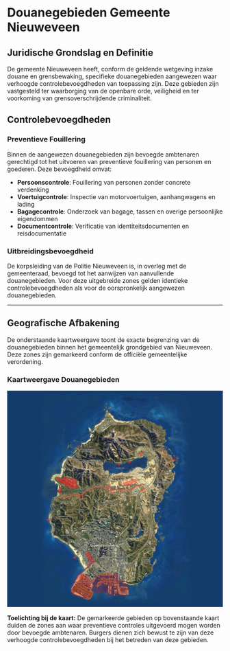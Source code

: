 # Douanegebieden Gemeente Nieuweveen

## Juridische Grondslag en Definitie

De gemeente Nieuweveen heeft, conform de geldende wetgeving inzake douane en grensbewaking, specifieke douanegebieden aangewezen waar verhoogde controlebevoegdheden van toepassing zijn. Deze gebieden zijn vastgesteld ter waarborging van de openbare orde, veiligheid en ter voorkoming van grensoverschrijdende criminaliteit.

## Controlebevoegdheden

### Preventieve Fouillering

Binnen de aangewezen douanegebieden zijn bevoegde ambtenaren gerechtigd tot het uitvoeren van preventieve fouillering van personen en goederen. Deze bevoegdheid omvat:

- **Persoonscontrole**: Fouillering van personen zonder concrete verdenking
- **Voertuigcontrole**: Inspectie van motorvoertuigen, aanhangwagens en lading
- **Bagagecontrole**: Onderzoek van bagage, tassen en overige persoonlijke eigendommen
- **Documentcontrole**: Verificatie van identiteitsdocumenten en reisdocumentatie

### Uitbreidingsbevoegdheid

De korpsleiding van de Politie Nieuweveen is, in overleg met de gemeenteraad, bevoegd tot het aanwijzen van aanvullende douanegebieden. Voor deze uitgebreide zones gelden identieke controlebevoegdheden als voor de oorspronkelijk aangewezen douanegebieden.

---

## Geografische Afbakening

De onderstaande kaartweergave toont de exacte begrenzing van de douanegebieden binnen het gemeentelijk grondgebied van Nieuweveen. Deze zones zijn gemarkeerd conform de officiële gemeentelijke verordening.

### Kaartweergave Douanegebieden

![Officiële kaart douanegebieden gemeente Nieuweveen](img/douaneGebieden.webp)

**Toelichting bij de kaart:**
De gemarkeerde gebieden op bovenstaande kaart duiden de zones aan waar preventieve controles uitgevoerd mogen worden door bevoegde ambtenaren. Burgers dienen zich bewust te zijn van deze verhoogde controlebevoegdheden bij het betreden van deze gebieden.
